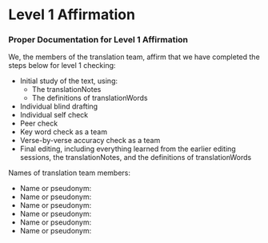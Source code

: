 # Level 1 Affirmation #

### Proper Documentation for Level 1 Affirmation

We, the members of the translation team, affirm that we have completed the steps below for level 1 checking:

* Initial study of the text, using:
  * The translationNotes
  * The definitions of translationWords
* Individual blind drafting
* Individual self check
* Peer check
* Key word check as a team
* Verse-by-verse accuracy check as a team
* Final editing, including everything learned from the earlier editing sessions, the translationNotes, and the definitions of translationWords

Names of translation team members:

* Name or pseudonym:
* Name or pseudonym:
* Name or pseudonym:
* Name or pseudonym:
* Name or pseudonym:
* Name or pseudonym:

